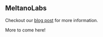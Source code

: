 ## MeltanoLabs

Checkout our [blog post](https://meltano.com/blog/launching-meltanolabs-your-home-for-singer-connectors-dbt-packages-and-all-meltano-plugins/) for more information.

More to come here!
